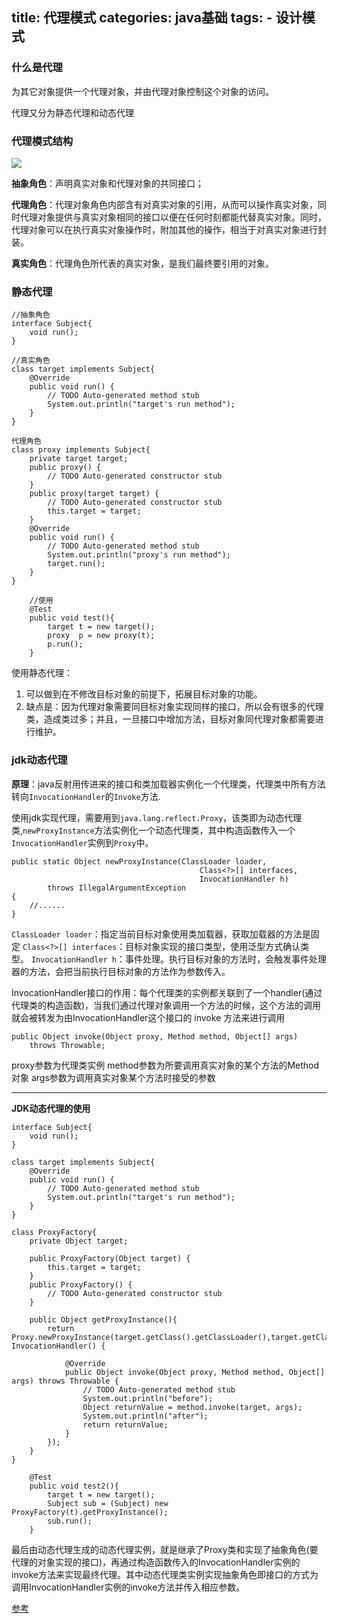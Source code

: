 title: 代理模式
categories: java基础
tags: 
	- 设计模式
---

### 什么是代理

为其它对象提供一个代理对象，并由代理对象控制这个对象的访问。

代理又分为静态代理和动态代理

### 代理模式结构

![](http://wx3.sinaimg.cn/mw690/96b7c0f4ly1g0ku3uxyx8j20g806umx3.jpg)

**抽象角色**：声明真实对象和代理对象的共同接口；

**代理角色**：代理对象角色内部含有对真实对象的引用，从而可以操作真实对象，同时代理对象提供与真实对象相同的接口以便在任何时刻都能代替真实对象。同时，代理对象可以在执行真实对象操作时，附加其他的操作，相当于对真实对象进行封装。

**真实角色**：代理角色所代表的真实对象，是我们最终要引用的对象。

### 静态代理

```
//抽象角色
interface Subject{
	void run();
}

//真实角色
class target implements Subject{
	@Override
	public void run() {
		// TODO Auto-generated method stub
		System.out.println("target's run method");
	}
}

代理角色
class proxy implements Subject{
	private target target;
	public proxy() {
		// TODO Auto-generated constructor stub
	}
	public proxy(target target) {
		// TODO Auto-generated constructor stub
		this.target = target;
	}
	@Override
	public void run() {
		// TODO Auto-generated method stub
		System.out.println("proxy's run method");
		target.run();
	}
}

	//使用
	@Test
	public void test(){
		target t = new target();
		proxy  p = new proxy(t);
		p.run();
	}
```

使用静态代理：

1. 可以做到在不修改目标对象的前提下，拓展目标对象的功能。
2. 缺点是：因为代理对象需要同目标对象实现同样的接口，所以会有很多的代理类，造成类过多；并且，一旦接口中增加方法，目标对象同代理对象都需要进行维护。

### jdk动态代理

**原理**：java反射用传进来的接口和类加载器实例化一个代理类，代理类中所有方法转向`InvocationHandler`的`Invoke`方法.

使用jdk实现代理，需要用到`java.lang.reflect.Proxy`，该类即为动态代理类,`newProxyInstance`方法实例化一个动态代理类，其中构造函数传入一个`InvocationHandler`实例到`Proxy`中。

```
public static Object newProxyInstance(ClassLoader loader,
                                          Class<?>[] interfaces,
                                          InvocationHandler h)
        throws IllegalArgumentException
{
    //......
}
```

`ClassLoader loader`：指定当前目标对象使用类加载器，获取加载器的方法是固定
`Class<?>[] interfaces`：目标对象实现的接口类型，使用泛型方式确认类型。
`InvocationHandler h`：事件处理。执行目标对象的方法时，会触发事件处理器的方法，会把当前执行目标对象的方法作为参数传入。

InvocationHandler接口的作用：每个代理类的实例都关联到了一个handler(通过代理类的构造函数)，当我们通过代理对象调用一个方法的时候，这个方法的调用就会被转发为由InvocationHandler这个接口的 invoke 方法来进行调用

```
public Object invoke(Object proxy, Method method, Object[] args)
    throws Throwable;
```

proxy参数为代理类实例
method参数为所要调用真实对象的某个方法的Method对象
args参数为调用真实对象某个方法时接受的参数


----------


**JDK动态代理的使用**

```
interface Subject{
	void run();
}

class target implements Subject{
	@Override
	public void run() {
		// TODO Auto-generated method stub
		System.out.println("target's run method");
	}
}

class ProxyFactory{
	private Object target;

	public ProxyFactory(Object target) {
		this.target = target;
	}
	public ProxyFactory() {
		// TODO Auto-generated constructor stub
	}
	
	public Object getProxyInstance(){
		return Proxy.newProxyInstance(target.getClass().getClassLoader(),target.getClass().getInterfaces(),new InvocationHandler() {
			
			@Override
			public Object invoke(Object proxy, Method method, Object[] args) throws Throwable {
				// TODO Auto-generated method stub
				System.out.println("before");
				Object returnValue = method.invoke(target, args);
				System.out.println("after");
				return returnValue;
			}
		});
	}
}

	@Test
	public void test2(){
		target t = new target();
		Subject sub = (Subject) new ProxyFactory(t).getProxyInstance();
		sub.run();
	}
```

最后由动态代理生成的动态代理实例，就是继承了Proxy类和实现了抽象角色(要代理的对象实现的接口)，再通过构造函数传入的InvocationHandler实例的invoke方法来实现最终代理。其中动态代理类实例实现抽象角色即接口的方式为调用InvocationHandler实例的invoke方法并传入相应参数。

[参考](http://blog.jobbole.com/104433/)